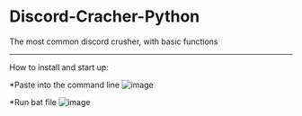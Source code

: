 # Discord-Cracher-Python

The most common discord crusher, with basic functions
_____

How to install and start up:

*Paste into the command line
![image](https://user-images.githubusercontent.com/69690887/176690106-a3ec703b-2aa5-4e50-b9b0-d75fe528604f.png)


*Run bat file
![image](https://user-images.githubusercontent.com/69690887/176689847-cb035873-c28c-4cb1-ab36-51d85ec5027c.png)


